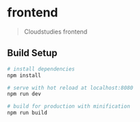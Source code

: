 # frontend

> Cloudstudies frontend

## Build Setup

``` bash
# install dependencies
npm install

# serve with hot reload at localhost:8080
npm run dev

# build for production with minification
npm run build
```

